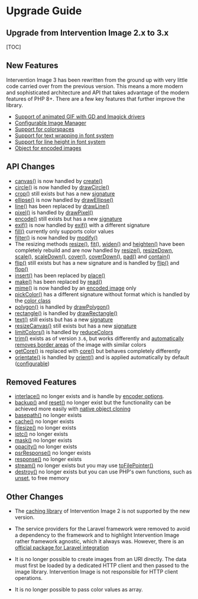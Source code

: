 # Upgrade Guide
## Upgrade from Intervention Image 2.x to 3.x

[TOC]

## New Features

Intervention Image 3 has been rewritten from the ground up with very little code carried
over from the previous version. This means a more modern and sophisticated
architecture and API that takes advantage of the modern features of PHP 8+.
There are a few key features that further improve the library.

- [Support of animated GIF with GD and Imagick drivers](/v3/basics/instantiation#creating-animations)
- [Configurable Image Manager](/v3/basics/image-manager#create-a-new-image-manager-instance)
- [Support for colorspaces](/v3/basics/meta-information)
- [Support for text wrapping in font system](/v3/modifying/text-fonts)
- [Support for line height in font system](/v3/modifying/text-fonts)
- [Object for encoded images](/v3/basics/image-output#handling-of-encoded-image-data)

## API Changes

- [canvas()](/v2/api/canvas) is now handled by [create()](/v3/basics/instantiation#creating-new-images)
- [circle()](/v2/api/circle) is now handled by [drawCircle()](/v3/modifying/drawing#drawing-a-circle)
- [crop()](/v2/api/crop) still exists but has a new [signature](/v3/modifying/resizing#crop-image)
- [ellipse()](/v2/api/ellipse) is now handled by [drawEllipse()](/v3/modifying/drawing#drawing-ellipses)
- [line()](/v2/api/line) has been replaced by [drawLine()](/v3/modifying/drawing#drawing-a-line)
- [pixel()](/v2/api/pixel) is handled by [drawPixel()](/v3/modifying/drawing#drawing-a-pixel)
- [encode()](/v2/api/encode) still exists but has a new [signature](/v3/basics/image-output#encoding-images)
- [exif()](/v2/api/exif) is now handled by [exif()](/v3/basics/meta-information#exif-information) with a different signature
- [fill()](/v3/modifying/effects#fill-image-with-color) currently only supports color values
- [filter()](/v2/api/filter) is now handled by [modify()](/v3/modifying/custom-modifiers)
- The resizing methods [resize()](/v2/api/resize), [fit()](/v2/api/fit), [widen()](/v2/api/widen) and [heighten()](/v2/api/heighten) have been completely rebuild and are now handled by [resize()](/v3/modifying/resizing), [resizeDown](/v3/modifying/resizing), [scale()](/v3/modifying/resizing), [scaleDown()](/v3/modifying/resizing), [cover()](/v3/modifying/resizing), [coverDown()](/v3/modifying/resizing), [pad()](/v3/modifying/resizing) and [contain()](/v3/modifying/resizing)
- [flip()](/v2/api/flip) still exists but has a new signature and is handled by [flip()](/v3/modifying/effects#mirror-image-horizontally) and [flop()](/v3/modifying/effects#mirror-image-vertically)
- [insert()](/v2/api/insert) has been replaced by [place()](/v3/modifying/inserting)
- [make()](/v2/api/make) has been replaced by [read()](/v3/basics/instantiation#reading-image-sources)
- [mime()](/v2/api/make) is now handled by an [encoded image](/v3/basics/image-output#handling-of-encoded-image-data) only
- [pickColor()](/v2/api/pick-color) has a different signature without format which is handled by the [color class](/v3/basics/meta-information#reading-colors-of-certain-pixels)
- [polygon()](/v2/api/polygon) is handled by [drawPolygon()](/v3/modifying/drawing#drawing-a-polygon)
- [rectangle()](/v2/api/rectangle) is handled by [drawRectangle()](/v3/modifying/drawing#drawing-a-rectangle)
- [text()](/v2/api/text) still exists but has a new [signature](/v3/modifying/text-fonts)
- [resizeCanvas()](/v2/api/resize-canvas) still exists but has a new [signature](/v3/modifying/resizing)
- [limitColors()](/v2/api/limit-colors) is handled by [reduceColors](/v3/modifying/effects)
- [trim()](/v2/api/trim) exists as of version `3.6`, but works differently and [automatically removes border areas](/v3/modifying/resizing#trim-image) of the image with similar colors
- [getCore()](/v2/api/get-core) is replaced with [core()](/v3/modifying/advanced) but behaves completely differently
- [orientate()](/v2/api/orientate) is handled by [orient()](/v3/modifying/effects#image-orientation-according-to-exif-data) and is applied automatically by default ([configurable](/v3/basics/image-manager))

## Removed Features

- [interlace()](/v2/api/interlace) no longer exists and is handle by [encoder options](/v3/basics/image-output).
- [backup()](/v2/api/backup) and [reset()](/v2/api/reset) no longer exist but the functionality can be achieved more easily with [native object cloning](https://www.php.net/manual/en/language.oop5.cloning.php)
- [basepath()](/v2/api/base-path) no longer exists
- [cache()](/v2/api/cache) no longer exists
- [filesize()](/v2/api/filesize) no longer exists
- [iptc()](/v2/api/iptc) no longer exists
- [mask()](/v2/api/mask) no longer exists
- [opacity()](/v2/api/opacity) no longer exists
- [psrResponse()](/v2/api/psr-response) no longer exists
- [response()](/v2/api/response) no longer exists
- [stream()](/v2/api/stream) no longer exists but you may use [toFilePointer()](/v3/basics/image-output#transform-encoded-image-to-file-pointer)
- [destroy()](/v2/api/destroy) no longer exists but you can use PHP's own functions, such as [unset](https://www.php.net/manual/en/function.unset), to free memory

## Other Changes

- The [caching library](https://packagist.org/packages/intervention/imagecache)
  of Intervention Image 2 is not supported by the new version. 

- The service providers for the Laravel framework were removed to avoid a dependency to
  the framework and to highlight Intervention Image rather framework agnostic,
  which it always was. However, there is an [official package for Laravel integration](https://github.com/Intervention/image-laravel)

- It is no longer possible to create images from an URI directly. The data must
  first be loaded by a dedicated HTTP client and then passed to the image
  library. Intervention Image is not responsible for HTTP client operations.

- It is no longer possible to pass color values as array.
